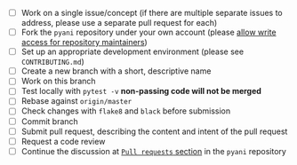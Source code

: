 - [ ] Work on a single issue/concept (if there are multiple separate issues to address, please use a separate pull request for each)
- [ ] Fork the `pyani` repository under your own account (please [allow write access for repository maintainers](https://docs.github.com/en/github/collaborating-with-issues-and-pull-requests/working-with-forks/allowing-changes-to-a-pull-request-branch-created-from-a-fork))
- [ ] Set up an appropriate development environment (please see `CONTRIBUTING.md`)
- [ ] Create a new branch with a short, descriptive name
- [ ] Work on this branch
- [ ] Test locally with `pytest -v` **non-passing code will not be merged**
- [ ] Rebase against `origin/master`
- [ ] Check changes with `flake8` and `black` before submission
- [ ] Commit branch
- [ ] Submit pull request, describing the content and intent of the pull request
- [ ] Request a code review
- [ ] Continue the discussion at [`Pull requests` section](https://github.com/widdowquinn/pyani/pulls) in the `pyani` repository